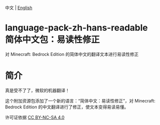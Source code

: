 中文 | [English](https://github.com/ErrorPower2001/language-pack-zh-hans-readable/blob/master/README_EN.md "Switch to English README.md")
# language-pack-zh-hans-readable<br>简体中文包：易读性修正
对 Minecraft: Bedrock Edition 的简体中文的翻译文本进行易读性修正

# 简介
真是受不了了，微软的机器翻译！

这个附加资源包添加了一个新的语言：“简体中文：易读性修正”，对 Minecraft: Bedrock Edition 的中文翻译进行了修正，使文本变得易读易懂。


许可证依据 [CC BY-NC-SA 4.0](https://creativecommons.org/licenses/by-nc-sa/4.0/legalcode.zh-Hans)